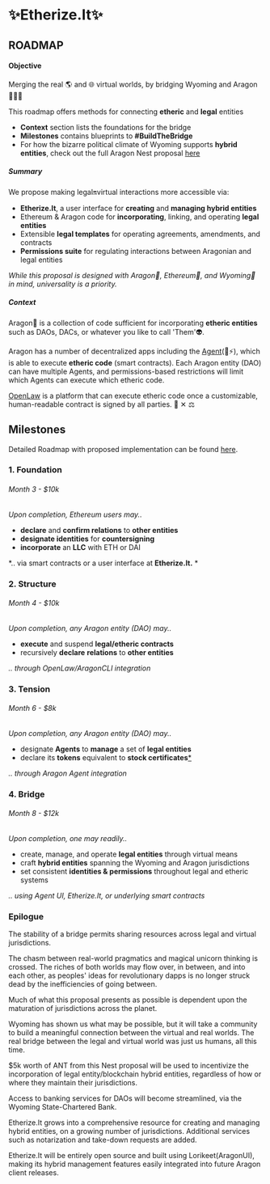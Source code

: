 #  **✨Etherize.It✨**
## **ROADMAP**

#### Objective

Merging the real 🌎 and 🌐 virtual worlds, by bridging Wyoming and Aragon 🌄🌉🦅

This roadmap offers methods for connecting **etheric** and **legal** entities

* **Context** section lists the foundations for the bridge
* **Milestones** contains blueprints to **#BuildTheBridge**
* For how the bizarre political climate of Wyoming supports **hybrid entities**, check out the full Aragon  Nest proposal [here](https://cryptpad.fr/code/#/2/code/view/FOdQ1K-S40bhO6ESzODiKxetdkyRIHic+eHloZviZ7c/)

##### Summary

We propose making legal🔛virtual interactions more accessible via:

* **Etherize.It**, a user interface for **creating** and **managing hybrid entities**
* Ethereum & Aragon code for **incorporating**, linking, and operating **legal entities**
* Extensible **legal templates** for operating agreements, amendments, and contracts
* **Permissions suite** for regulating interactions between Aragonian and legal entities  

*While this proposal is designed with Aragon🦅, Ethereum🦄, and Wyoming🌄 in mind, universality is a priority.*

##### Context

Aragon🦅 is a collection of code sufficient for incorporating **etheric entities** such as DAOs, DACs, or whatever you like to call 'Them'👽.

Aragon has a number of decentralized apps including the [Agent](http://blog.aragon.one/aragon-agent-beta-release/)(👤⚡), which is able to execute **etheric code** (smart contracts). Each Aragon entity (DAO) can have multiple Agents, and permissions-based restrictions will limit which Agents can execute which etheric code.

[OpenLaw](https://openlaw.io) is a platform that can execute etheric code once a customizable, human-readable contract is signed by all parties.   🦄 ✕ ⚖

## Milestones

Detailed Roadmap with proposed implementation can be found [here](https://cryptpad.fr/code/#/2/code/view/P0ObcNhRqSKTVtacdCvMTw-H7E7Hf+e9Fm9Tg5tBTA4/).

### 1. Foundation
###### *Month 3 - $10k*

*Upon completion, Ethereum users may..*

* **declare** and **confirm relations** to **other entities**
* **designate identities** for **countersigning**
* **incorporate** an **LLC** with  ETH or DAI

*.. via smart contracts or a user interface at **Etherize.It.** *

### 2. Structure
###### *Month 4 - $10k*

*Upon completion, any Aragon entity (DAO) may..*

* **execute** and suspend  **legal/etheric contracts**
* recursively **declare**  **relations** to **other entities**

*.. through OpenLaw/AragonCLI integration*


### 3. Tension
###### *Month 6 - $8k*

*Upon completion, any Aragon entity (DAO) may..*

* designate **Agents** to **manage** a set of **legal entities**
* declare its **tokens** equivalent to **stock certificates**[*]( https://wyoleg.gov/Legislation/2019/HB0185)

*.. through Aragon Agent integration*

### 4. Bridge
###### *Month 8 - $12k*

*Upon completion, one may readily..*

* create, manage, and operate **legal entities** through virtual means
* craft **hybrid entities** spanning the Wyoming and Aragon jurisdictions
* set consistent **identities & permissions** throughout legal and etheric systems

*.. using Agent UI, Etherize.It, or underlying smart contracts*

### Epilogue

The stability of a bridge permits sharing resources across legal and virtual jurisdictions.

The chasm between real-world pragmatics and magical unicorn thinking is crossed. The riches of both worlds may flow over, in between, and into each other, as peoples' ideas for revolutionary dapps is no longer struck dead by the inefficiencies of going between.  

Much of what this proposal presents as possible is dependent upon the maturation of jurisdictions across the planet.

Wyoming has shown us what may be possible, but it will take a community to build a meaningful connection between the virtual and real worlds. The real bridge between the legal and virtual world was just us humans, all this time.

$5k worth of ANT from this Nest proposal will be used to incentivize the incorporation of legal entity/blockchain hybrid entities, regardless of how or where they maintain their jurisdictions.

Access to banking services for DAOs will become streamlined, via the Wyoming State-Chartered Bank.

Etherize.It grows into a comprehensive resource for creating and managing hybrid entities, on a growing number of jurisdictions. Additional services such as notarization and take-down requests are added.

Etherize.It will be entirely open source and built using Lorikeet(AragonUI), making its hybrid management features easily integrated into future Aragon client releases.
